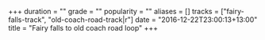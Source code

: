 +++
duration = ""
grade = ""
popularity = ""
aliases = []
tracks = ["fairy-falls-track", "old-coach-road-track|r"]
date = "2016-12-22T23:00:13+13:00"
title = "Fairy falls to old coach road loop"
+++

